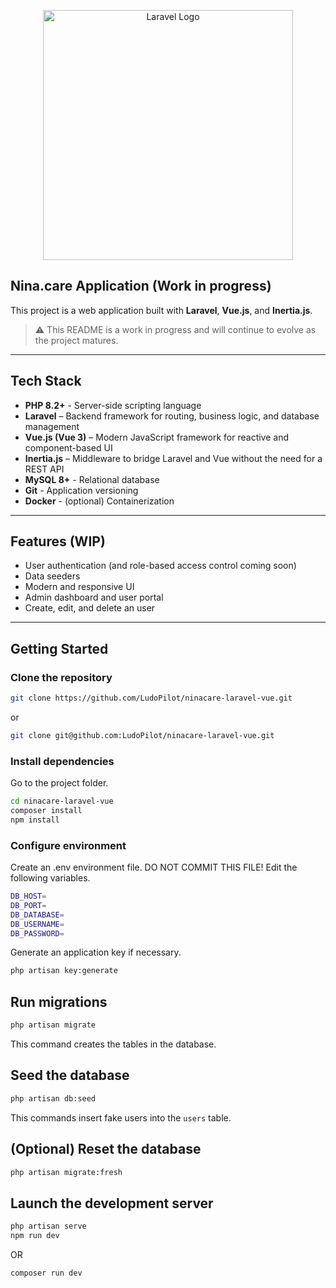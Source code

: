 <p align="center">
  <a href="https://laravel.com" target="_blank">
    <img src="https://raw.githubusercontent.com/laravel/art/master/logo-lockup/5%20SVG/2%20CMYK/1%20Full%20Color/laravel-logolockup-cmyk-red.svg" width="400" alt="Laravel Logo">
  </a>
</p>

## Nina.care Application (Work in progress)

This project is a web application built with **Laravel**, **Vue.js**, and **Inertia.js**.

> ⚠️ This README is a work in progress and will continue to evolve as the project matures.

---

## Tech Stack
- **PHP 8.2+** - Server-side scripting language  
- **Laravel** – Backend framework for routing, business logic, and database management  
- **Vue.js (Vue 3)** – Modern JavaScript framework for reactive and component-based UI  
- **Inertia.js** – Middleware to bridge Laravel and Vue without the need for a REST API  
- **MySQL 8+** - Relational database
- **Git** - Application versioning
- **Docker** - (optional) Containerization  
---

## Features (WIP)

- User authentication (and role-based access control coming soon)
- Data seeders
- Modern and responsive UI  
- Admin dashboard and user portal  
- Create, edit, and delete an user


---

## Getting Started
### Clone the repository
```bash
git clone https://github.com/LudoPilot/ninacare-laravel-vue.git
```
or
```bash
git clone git@github.com:LudoPilot/ninacare-laravel-vue.git
```

### Install dependencies
Go to the project folder.
```bash
cd ninacare-laravel-vue
composer install
npm install
```

### Configure environment
Create an .env environment file. DO NOT COMMIT THIS FILE! 
Edit the following variables.
```bash
DB_HOST=
DB_PORT=
DB_DATABASE=
DB_USERNAME=
DB_PASSWORD=
```

Generate an application key if necessary.
```bash
php artisan key:generate
```

## Run migrations
```bash
php artisan migrate
```
This command creates the tables in the database.

## Seed the database
```bash
php artisan db:seed
```
This commands insert fake users into the `users` table.

## (Optional) Reset the database
```bash
php artisan migrate:fresh
```

## Launch the development server
```bash
php artisan serve
npm run dev
```
OR 
```bash
composer run dev
```